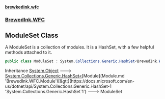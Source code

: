 #### [brewkedink.wfc](index.md 'index')
### [BrewedInk.WFC](BrewedInk_WFC.md 'BrewedInk.WFC')
## ModuleSet Class
A ModuleSet is a collection of modules. It is a HashSet, with a few helpful methods attached to it.   
```csharp
public class ModuleSet : System.Collections.Generic.HashSet<BrewedInk.WFC.Module>
```

Inheritance [System.Object](https://docs.microsoft.com/en-us/dotnet/api/System.Object 'System.Object') &#129106; [System.Collections.Generic.HashSet&lt;](https://docs.microsoft.com/en-us/dotnet/api/System.Collections.Generic.HashSet-1 'System.Collections.Generic.HashSet`1')[Module](Module.md 'BrewedInk.WFC.Module')[&gt;](https://docs.microsoft.com/en-us/dotnet/api/System.Collections.Generic.HashSet-1 'System.Collections.Generic.HashSet`1') &#129106; ModuleSet  
